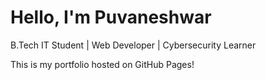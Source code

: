 <!DOCTYPE html>
<html>
  <body>
    <h1>Hello, I'm Puvaneshwar </h1>
    <p>B.Tech IT Student | Web Developer | Cybersecurity Learner</p>
    <p>This is my portfolio hosted on GitHub Pages!</p>
  </body>
</html>
